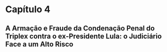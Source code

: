 # Capítulo 4
## A Armação e Fraude da Condenação Penal do Triplex contra o ex-Presidente Lula: o Judiciário Face a um Alto Risco
